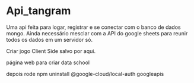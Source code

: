 # Api_tangram
 Uma api feita para logar, registrar e se conectar com o banco de dados mongo.
 Ainda necessário mesclar com a API do google sheets para reunir todos os dados em um servidor só.

 Criar jogo Client Side salvo por aqui.

 página web para criar data school

depois rode npm uninstall @google-cloud/local-auth googleapis